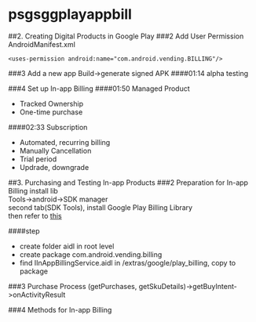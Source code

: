 # psgsggplayappbill
##2. Creating Digital Products in Google Play
###2 Add User Permission
AndroidManifest.xml
```
<uses-permission android:name="com.android.vending.BILLING"/>
```
###3 Add a new app
Build->generate signed APK
####01:14
alpha testing

###4 Set up In-app Billing
####01:50 Managed Product
- Tracked Ownership
- One-time purchase

####02:33 Subscription
- Automated, recurring billing
- Manually Cancellation
- Trial period
- Updrade, downgrade


##3. Purchasing and Testing In-app Products
###2 Preparation for In-app Billing
install lib  
Tools->android->SDK manager  
second tab(SDK Tools), install Google Play Billing Library  
then refer to [this](https://developer.android.com/google/play/billing/billing_integrate.html)  

####step
- create folder aidl in root level
- create package com.android.vending.billing
- find IInAppBillingService.aidl in <sdk>/extras/google/play_billing, copy to package


###3 Purchase Process
(getPurchases, getSkuDetails)->getBuyIntent->onActivityResult

###4 Methods for In-app Billing
